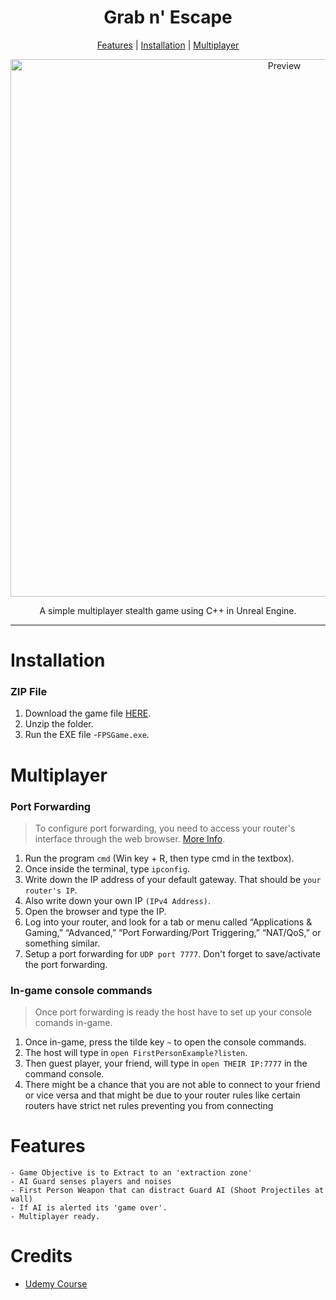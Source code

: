 <h1 align="center">Grab n' Escape</h1>
  
<p align="center">
  <a href="#features">Features</a> |
  <a href="#installation">Installation</a> |
  <a href="#multiplayer">Multiplayer</a>
</p>

<p align="center">
  <img alt="Preview" width="860" alt="preview" src="https://user-images.githubusercontent.com/26191487/104862627-8966ff00-5901-11eb-9ad5-2ff5c3e1e379.gif">
<p align="center">

<p align="center">A simple multiplayer stealth game using C++ in Unreal Engine.</p>

---

# Installation

### ZIP File

1. Download the game file [HERE](https://www.dropbox.com/s/tyvwjheuqjcxgue/StealthGame_EXE.zip?dl=0).
2. Unzip the folder.
3. Run the EXE file -`FPSGame.exe`.

# Multiplayer

### Port Forwarding  

> To configure port forwarding, you need to access your router's interface through the web browser. [More Info](https://steamcommunity.com/linkfilter/?url=http://www.pcworld.com/article/244314/how_to_forward_ports_on_your_router.html).

1. Run the program `cmd` (Win key + R, then type cmd in the textbox).
2. Once inside the terminal, type `ipconfig`.
3. Write down the IP address of your default gateway. That should be `your router's IP`.
4. Also write down your own IP `(IPv4 Address)`.
5. Open the browser and type the IP.
6. Log into your router, and look for a tab or menu called “Applications & Gaming,” “Advanced,” “Port Forwarding/Port Triggering,” “NAT/QoS,” or something similar.
7. Setup a port forwarding for `UDP port 7777`. Don't forget to save/activate the port forwarding.

### In-game console commands

> Once port forwarding is ready the host have to set up your console comands in-game.

1. Once in-game, press the tilde key `~` to open the console commands.
2. The host will type in `open FirstPersonExample?listen`.
3. Then guest player, your friend, will type in `open THEIR IP:7777` in the command console.
4. There might be a chance that you are not able to connect to your friend or vice versa and that might be due to your router rules like certain routers have strict net rules preventing you from connecting

# Features

	- Game Objective is to Extract to an 'extraction zone'
	- AI Guard senses players and noises
	- First Person Weapon that can distract Guard AI (Shoot Projectiles at wall)
	- If AI is alerted its 'game over'.
	- Multiplayer ready.

# Credits
- [Udemy Course](https://www.udemy.com/user/tom-looman/)
